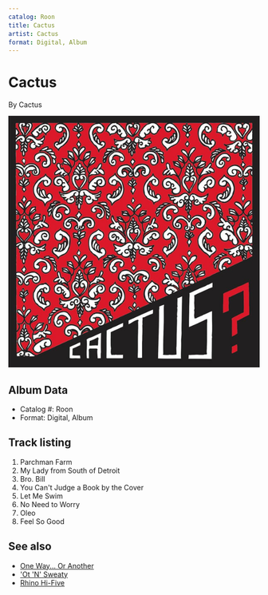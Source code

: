 ```yaml
---
catalog: Roon
title: Cactus
artist: Cactus
format: Digital, Album
---
```


# Cactus

By Cactus

![](../../assets/albumcovers/Cactus-Cactus.png)

## Album Data

- Catalog #: Roon
- Format: Digital, Album


## Track listing


1. Parchman Farm
2. My Lady from South of Detroit
3. Bro. Bill
4. You Can't Judge a Book by the Cover
5. Let Me Swim
6. No Need to Worry
7. Oleo
8. Feel So Good


## See also

- [One Way... Or Another](One_Way_Or_Another.md)
- ['Ot 'N' Sweaty](Ot_N_Sweaty.md)
- [Rhino Hi-Five](Rhino_Hi-Five-_Cactus.md)
